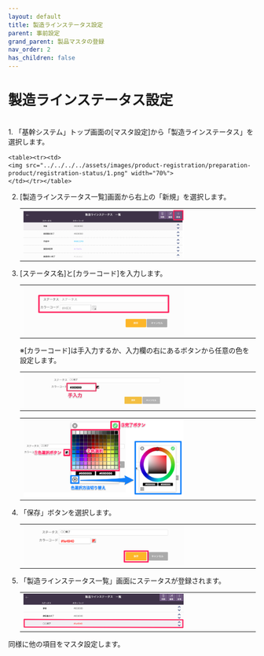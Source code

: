 ```yaml
---
layout: default
title: 製造ラインステータス設定
parent: 事前設定
grand_parent: 製品マスタの登録
nav_order: 2
has_children: false
---
```


# 製造ラインステータス設定

<br>
1. 「基幹システム」トップ画面の[マスタ設定]から「製造ラインステータス」を選択します。

    <table><tr><td>
    <img src="../../../../assets/images/product-registration/preparation-product/registration-status/1.png" width="70%">
    </td></tr></table>

2. [製造ラインステータス一覧]画面から右上の「新規」を選択します。

    <table><tr><td>
    <img src="../../../../assets/images/product-registration/preparation-product/registration-status/2.png" width="70%">
    </td></tr></table>

3. [ステータス名]と[カラーコード]を入力します。

    <table><tr><td>
    <img src="../../../../assets/images/product-registration/preparation-product/registration-status/3.png" width="70%">
    </td></tr></table>

    ※[カラーコード]は手入力するか、入力欄の右にあるボタンから任意の色を設定します。

    <table><tr><td>
    <img src="../../../../assets/images/product-registration/preparation-product/registration-status/4.png" width="70%">
    </td></tr></table>

    <table><tr><td>
    <img src="../../../../assets/images/product-registration/preparation-product/registration-status/5.png" width="70%">
    </td></tr></table>

4. 「保存」ボタンを選択します。

    <table><tr><td>
    <img src="../../../../assets/images/product-registration/preparation-product/registration-status/6.png" width="70%">
    </td></tr></table>

5. 「製造ラインステータス一覧」画面にステータスが登録されます。

    <table><tr><td>
    <img src="../../../../assets/images/product-registration/preparation-product/registration-status/7.png" width="70%">
    </td></tr></table>

同様に他の項目をマスタ設定します。

